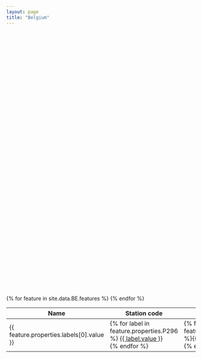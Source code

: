```yaml
---
layout: page
title: "Belgium"
---
```


<link rel="stylesheet" href="https://unpkg.com/leaflet@1.7.1/dist/leaflet.css" integrity="sha512-xodZBNTC5n17Xt2atTPuE1HxjVMSvLVW9ocqUKLsCC5CXdbqCmblAshOMAS6/keqq/sMZMZ19scR4PsZChSR7A==" crossorigin=""/>
<script src="https://unpkg.com/leaflet@1.7.1/dist/leaflet.js" integrity="sha512-XQoYMqMTK8LvdxXYG3nZ448hOEQiglfqkJs1NOQV44cWnUrBc8PkAOcXy20w0vlaXaVUearIOBhiXZ5V3ynxwA==" crossorigin=""></script>

<div id='map' style="width: 100%; height: 700px"></div>

<script>
	const map = L.map('map').setView([50.5, 4.4], 8);

const markerHtmlStyles = (myCustomColour) => `
  background-color: ${myCustomColour || 'red'};
  width: 3rem;
  height: 3rem;
  display: block;
  left: -1.5rem;
  top: -1.5rem;
  position: relative;
  border-radius: 3rem 3rem 0;
  transform: rotate(45deg);
  border: 1px solid #FFFFFF`

const icon = L.divIcon({
  className: "",
  iconAnchor: [0, 24],
  labelAnchor: [-6, 0],
  popupAnchor: [0, -36],
  html: `<span style="${markerHtmlStyles}" />`
})


	L.tileLayer( 'http://{s}.tile.openstreetmap.org/{z}/{x}/{y}.png', {
    attribution: '&copy; <a href="https://www.openstreetmap.org/copyright">OpenStreetMap</a>',
    subdomains: ['a','b','c']
}).addTo( map );

	function onEachFeature(feature, layer) {
		const popupContent = `
      ${feature.properties.labels?.[0].value} <br />
      <b>UIC</b> ${feature.properties.P722?.[0].value} <br />
      <b>IBNR</b> ${feature.properties.P954?.[0].value} <br />
      <b>Station code</b> ${feature.properties.P296?.[0].value}
    `

		layer.bindPopup(popupContent);
	}

  const points = {{ site.data.BE | jsonify }}
	const coorsLayer = L.geoJSON(points, {
		pointToLayer: (feature, latlng) => L.marker(latlng),
		onEachFeature: onEachFeature
	}).addTo(map);
</script>

<table>
  <thead>
    <tr>
      <th>Name</th>
      <th>Station code</th>
      <th>UIC</th>
      <th>IBNR</th>
      <th>DB</th>
      <th>Benerail</th>
      <th>SNCF</th>
      <th>IATA</th>
      <th>Trainline</th>
    </tr>
  </thead>
  <tbody>
    {% for feature in site.data.BE.features %}
      <tr>
        <td>{{ feature.properties.labels[0].value }}</td>
        <td>
          {% for label in feature.properties.P296 %}
          <a href="https://www.ns.nl/en/stationsinformatie/{{ label.value }}" target="_blank">
            {{ label.value }}
          </a>
          <br />
          {% endfor %}
        </td>
        <td>{% for label in feature.properties.P722 %}{{ label.value }}<br />{% endfor %}</td> 
       <td>
          {% for label in feature.properties.P954 %}
          <a href="https://reiseauskunft.bahn.de/bin/bhftafel.exe/en?input={{ labl.value }}&boardType=dep&time=actual&productsDefault=1111101&start=yes" target="_blank">
              {{ label.value }}
          </a>
          <br />
          {% endfor %}
        </td>
        <td>
          {% for label in feature.properties.P8671 %}
          <a href="https://iris.noncd.db.de/wbt/js/index.html?bhf={{ label.value }}" target="_blank">
              {{ label.value }}
            </a>
            <br />
            {% endfor %}
        </td>
        <td>{% for label in feature.properties.P8448 %}<a target="_blank" href="https://www.b-europe.com/EN/Booking/Tickets?autoactivatestep2=true&origin={{ label.value }}">{{ label.value }}</a><br />{% endfor %}</td>
        <td>{% for label in feature.properties.P8181 %}{{ label.value }}<br />{% endfor %}</td>
        <td>{% for label in feature.properties.P238 %}
          <a href="https://www.iata.org/en/publications/directories/code-search/?airport.search={{ label.value }}" target="_blank">
            {{ label.value }}
          </a>
        {% endfor %}</td>
        <td>
          {% for label in feature.properties.P6724 %}
          <a href="https://trainline-eu.github.io/stations-studio/#/station/{{ label.value }}" target="_blank">
            {{ label.value }}
          </a>
          <br />
          {% endfor %}
        </td>
      </tr>
    {% endfor %}
  </tbody>
</table>
